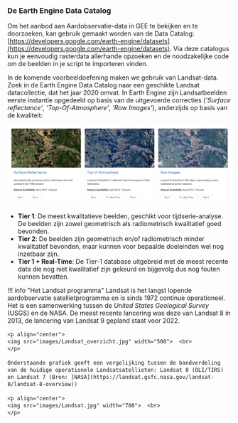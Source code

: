 ### De Earth Engine Data Catalog

Om het aanbod aan Aardobservatie-data in GEE te bekijken en te doorzoeken, kan gebruik gemaakt worden van de Data Catalog: [https://developers.google.com/earth-engine/datasets](https://developers.google.com/earth-engine/datasets). Via deze catalogus kun je eenvoudig rasterdata allerhande opzoeken en de noodzakelijke code om de beelden in je script te importeren vinden.

In de komende voorbeeldoefening maken we gebruik van Landsat-data. Zoek in de Earth Engine Data Catalog naar een geschikte Landsat datacollectie, dat het jaar 2020 omvat. In Earth Engine zijn Landsatbeelden eerste instantie opgedeeld op basis van de uitgevoerde correcties (*'Surface reflectance'*, *'Top-Of-Atmosphere'*, *'Raw Images'*), anderzijds op basis van de kwaliteit:  

<p align="center">
  <img src="images/Landsat_GEE_Quality.JPG" width="700">  <br>
</p> 

   - **Tier 1**: De meest kwalitatieve beelden, geschikt voor tijdserie-analyse. De beelden zijn zowel geometrisch als radiometrisch kwalitatief goed bevonden.  
   - **Tier 2**: De beelden zijn geometrisch en/of radiometrisch minder kwalitatief bevonden, maar kunnen voor bepaalde doeleinden wel nog inzetbaar zijn.  
   - **Tier 1 + Real-Time**: De Tier-1 database uitgebreid met de meest recente data die nog niet kwalitatief zijn gekeurd en bijgevolg dus nog fouten kunnen bevatten. 

!!! info "Het Landsat programma"
    Landsat is het langst lopende aardobservatie satellietprogramma en is sinds 1972 continue operationeel. Het is een samenwerking tussen de *United States Geological Survey* (USGS) en de NASA. De meest recente lancering was deze van Landsat 8 in 2013, de lancering van Landsat 9 gepland staat voor 2022.

    <p align="center">
    <img src="images/Landsat_overzicht.jpg" width="500">  <br>
    </p> 
    
    Onderstaande grafiek geeft een vergelijking tussen de bandverdeling van de huidige operationele Landsatsatellieten: Landsat 8 (OLI/TIRS) en Landsat 7 (Bron: [NASA](https://landsat.gsfc.nasa.gov/landsat-8/landsat-8-overview))

    <p align="center">
    <img src="images/Landsat.jpg" width="700">  <br>
    </p> 

